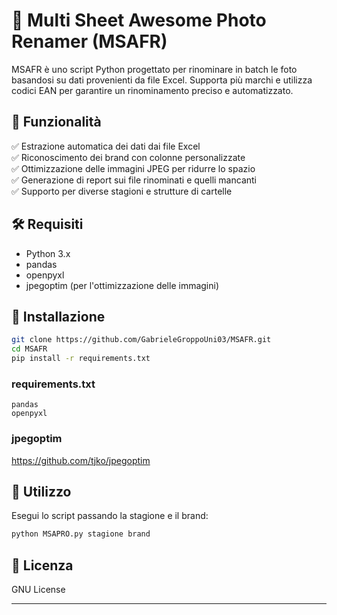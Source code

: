 # 📸 Multi Sheet Awesome Photo Renamer (MSAFR)  

MSAFR è uno script Python progettato per rinominare in batch le foto basandosi su dati provenienti da file Excel. Supporta più marchi e utilizza codici EAN per garantire un rinominamento preciso e automatizzato.  

## 🚀 Funzionalità  
✅ Estrazione automatica dei dati dai file Excel  
✅ Riconoscimento dei brand con colonne personalizzate  
✅ Ottimizzazione delle immagini JPEG per ridurre lo spazio  
✅ Generazione di report sui file rinominati e quelli mancanti  
✅ Supporto per diverse stagioni e strutture di cartelle  

## 🛠️ Requisiti  
- Python 3.x  
- pandas  
- openpyxl  
- jpegoptim (per l'ottimizzazione delle immagini)  

## 🔧 Installazione  
```bash
git clone https://github.com/GabrieleGroppoUni03/MSAFR.git
cd MSAFR
pip install -r requirements.txt
```
### requirements.txt
```plain-text
pandas
openpyxl
```

### jpegoptim
https://github.com/tjko/jpegoptim

## 📂 Utilizzo  
Esegui lo script passando la stagione e il brand:  
```bash
python MSAPRO.py stagione brand
```

## 📜 Licenza  
GNU License  

---
